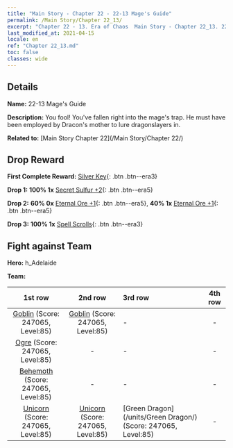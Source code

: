 ```yaml
---
title: "Main Story - Chapter 22 - 22-13 Mage's Guide"
permalink: /Main Story/Chapter 22_13/
excerpt: "Chapter 22 - 13. Era of Chaos  Main Story - Chapter 22_13. 22-13 Mage's Guide"
last_modified_at: 2021-04-15
locale: en
ref: "Chapter 22_13.md"
toc: false
classes: wide
---
```


## Details

 **Name:** 22-13 Mage's Guide

 **Description:** You fool! You've fallen right into the mage's trap. He must have been employed by Dracon's mother to lure dragonslayers in.

 **Related to:** [Main Story Chapter 22](/Main Story/Chapter 22/)

## Drop Reward

 **First Complete Reward:** [Silver Key](/Items/con_693/){: .btn .btn--era3}

 **Drop 1:** **100% 1x** [Secret Sulfur +2](/Items/mat_78/){: .btn .btn--era5}

 **Drop 2:** **60% 0x** [Eternal Ore +1](/Items/mat_68/){: .btn .btn--era5}, **40% 1x** [Eternal Ore +1](/Items/mat_68/){: .btn .btn--era5}

 **Drop 3:** **100% 1x** [Spell Scrolls](/Items/con_694/){: .btn .btn--era3}


## Fight against Team
 **Hero:** h_Adelaide

 **Team:**


  | 1st row | 2nd row | 3rd row | 4th row |
  |:----:|:----:|:----|:----:|
  | [Goblin](/units/Goblin/) (Score: 247065, Level:85)  | [Goblin](/units/Goblin/) (Score: 247065, Level:85)  | - | - |
  | [Ogre](/units/Ogre/) (Score: 247065, Level:85)  | - | - | - |
  | [Behemoth](/units/Behemoth/) (Score: 247065, Level:85)  | - | - | - |
  | [Unicorn](/units/Unicorn/) (Score: 247065, Level:85)  | [Unicorn](/units/Unicorn/) (Score: 247065, Level:85)  | [Green Dragon](/units/Green Dragon/) (Score: 247065, Level:85)  | - |



